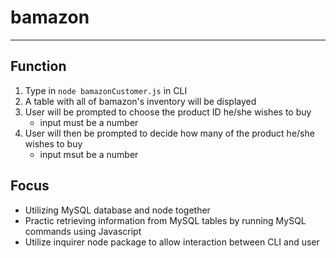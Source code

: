 # bamazon
---- 

## Function 

1. Type in `node bamazonCustomer.js` in CLI
2. A table with all of bamazon's inventory will be displayed
3. User will be prompted to choose the product ID he/she wishes to buy
    - input must be a number
4. User will then be prompted to decide how many of the product he/she wishes to buy
    - input msut be a number

## Focus

* Utilizing MySQL database and node together
* Practic retrieving information from MySQL tables by running MySQL commands using Javascript
* Utilize inquirer node package to allow interaction between CLI and user

## 



